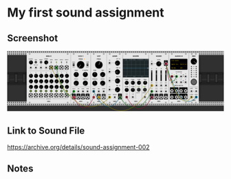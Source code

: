 # My first sound assignment


## Screenshot

![Screenshot of VCV Rack Patch](screenshot.png)

## Link to Sound File

https://archive.org/details/sound-assignment-002


## Notes

